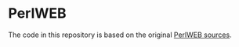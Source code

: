 # PerlWEB

The code in this repository is based on the original [PerlWEB sources](https://www.tensi.eu/thomas/programming/perlweb/perlweb.html).
